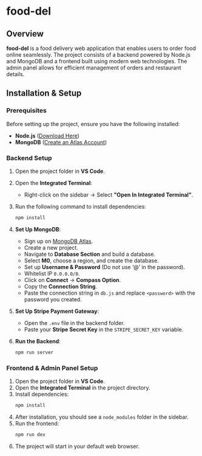 # food-del

## Overview
**food-del** is a food delivery web application that enables users to order food online seamlessly. The project consists of a backend powered by Node.js and MongoDB and a frontend built using modern web technologies. The admin panel allows for efficient management of orders and restaurant details.

## Installation & Setup

### Prerequisites
Before setting up the project, ensure you have the following installed:
- **Node.js** ([Download Here](https://nodejs.org/en/download/))
- **MongoDB** ([Create an Atlas Account](https://www.mongodb.com/cloud/atlas/register))

### Backend Setup
1. Open the project folder in **VS Code**.
2. Open the **Integrated Terminal**:
   - Right-click on the sidebar → Select **"Open In Integrated Terminal"**.
3. Run the following command to install dependencies:
   ```sh
   npm install
   ```
4. **Set Up MongoDB**:
   - Sign up on [MongoDB Atlas](https://www.mongodb.com/cloud/atlas/register).
   - Create a new project.
   - Navigate to **Database Section** and build a database.
   - Select **M0**, choose a region, and create the database.
   - Set up **Username & Password** (Do not use ‘@’ in the password).
   - Whitelist IP `0.0.0.0/0`.
   - Click on **Connect** → **Compass Option**.
   - Copy the **Connection String**.
   - Paste the connection string in `db.js` and replace `<password>` with the password you created.

5. **Set Up Stripe Payment Gateway**:
   - Open the `.env` file in the backend folder.
   - Paste your **Stripe Secret Key** in the `STRIPE_SECRET_KEY` variable.

6. **Run the Backend**:
   ```sh
   npm run server
   ```

### Frontend & Admin Panel Setup
1. Open the project folder in **VS Code**.
2. Open the **Integrated Terminal** in the project directory.
3. Install dependencies:
   ```sh
   npm install
   ```
4. After installation, you should see a `node_modules` folder in the sidebar.
5. Run the frontend:
   ```sh
   npm run dev
   ```
6. The project will start in your default web browser.




